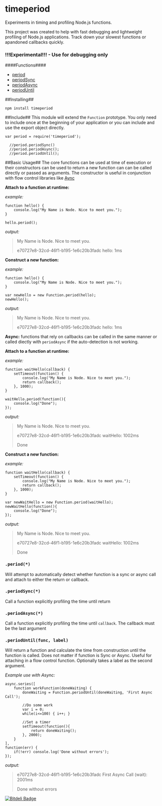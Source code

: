 timeperiod
==========

Experiments in timing and profiling Node.js functions.

This project was created to help with fast debugging and lightweight profiling of Node.js applications.  Track down your slowest functions or apandoned callbacks quickly.

### !!!Experimental!!! - Use for debugging only ###

####Functions####
*  [period](#period)
*  [periodSync](#periodsync)
*  [periodAsync](#periodasync)
*  [periodUntil](#perioduntil)

##Installing##
```
npm install timeperiod
```

##Include##
This module will extend the `Function` prototype.  You only need to include once at the beginning of your application or you can include and use the export object directly.

```
var period = require('timeperiod');

  //period.periodSync()
  //period.periodAsync();
  //period.periodUntil();
```

##Basic Usage##
The core functions can be used at time of execution or their constructors can be used to return a new function can can be called directly or passed as arguments.  The constructor is useful in conjunction with flow control libraries like [Aync](https://github.com/caolan/async)

__Attach to a function at runtime:__

_example:_
```
function hello() {
    console.log("My Name is Node. Nice to meet you.");
}

hello.period();
```
_output:_
>My Name is Node. Nice to meet you.
>
>e70727e8-32cd-46f1-b195-1e6c20b3fadc hello: 1ms


__Construct a new function:__

_example:_
```
function hello() {
    console.log("My Name is Node. Nice to meet you.");
}

var newHello = new Function.period(hello);
newHello();
```
_output:_
>My Name is Node. Nice to meet you.
>
>e70727e8-32cd-46f1-b195-1e6c20b3fadc hello: 1ms

__Async:__ functions that rely on callbacks can be called in the same manner or called diectly with `periodAsync` if the auto-detection is not working.

__Attach to a function at runtime:__

_example:_
```
function waitHello(callback) {
    setTimeout(function() {
        console.log("My Name is Node. Nice to meet you.");
        return callback();
    }, 1000);
}

waitHello.period(function(){
    console.log("Done");
});
```
_output:_
>My Name is Node. Nice to meet you.
>
>e70727e8-32cd-46f1-b195-1e6c20b3fadc waitHello: 1002ms
>
>Done


__Construct a new function:__

_example:_
```
function waitHello(callback) {
    setTimeout(function() {
        console.log("My Name is Node. Nice to meet you.");
        return callback();
    }, 1000);
}

var newWaitHello = new Function.period(waitHello);
newWaitHello(function(){
    console.log("Done");
});
```
_output:_
>My Name is Node. Nice to meet you.
>
>e70727e8-32cd-46f1-b195-1e6c20b3fadc waitHello: 1002ms
>
>Done


### <a id="period"></a>`.period(*)`
Will attempt to automatically detect whether function is a sync or async call and attach to either the return or callback.

### <a id="periodsync"></a>`.periodSync(*)`
Call a function explicitly profiling the time until return

### <a id="periodasync"></a>`.periodAsync(*)`
Call a function explicitly profiling the time until `callback`.  The callback must be the last argument

### <a id="perioduntil"></a>`.periodUntil(func, label)`
Will return a function and calculate the time from construction until the function is called.  Does not matter if function is Sync or Async.  Useful for attaching in a flow control function.  Optionally takes a label as the second argument.

_Example use with Async:_
```
async.series([
    function workFunction(doneWaiting) {
        doneWaiting = Function.periodUntil(doneWaiting, 'First Async Call');

        //Do some work
        var i = 0;
        while(i<=100) { i++; }

        //Set a timer
        setTimeout(function(){
            return doneWaiting();
        }, 2000);
    }
],
function(err) {
    if(!err) console.log('Done without errors');
});

```
_output:_
>e70727e8-32cd-46f1-b195-1e6c20b3fadc First Async Call (wait): 2001ms
>
>Done without errors


[![Bitdeli Badge](https://d2weczhvl823v0.cloudfront.net/esopian/timeperiod/trend.png)](https://bitdeli.com/free "Bitdeli Badge")

